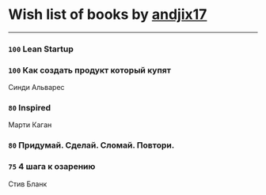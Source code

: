 # Wish list of books by [andjix17](https://plus.google.com/u/0/111107669790056792515/)
---

### `100` Lean Startup

### `100` Как создать продукт который купят
Синди Альварес

### `80` Inspired
Марти Каган

### `80` Придумай. Сделай. Сломай. Повтори.

### `75` 4 шага к озарению
Стив Бланк

